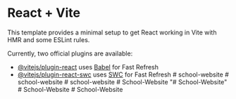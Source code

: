 # React + Vite

This template provides a minimal setup to get React working in Vite with HMR and some ESLint rules.

Currently, two official plugins are available:

- [@vitejs/plugin-react](https://github.com/vitejs/vite-plugin-react/blob/main/packages/plugin-react/README.md) uses [Babel](https://babeljs.io/) for Fast Refresh
- [@vitejs/plugin-react-swc](https://github.com/vitejs/vite-plugin-react-swc) uses [SWC](https://swc.rs/) for Fast Refresh
#   s c h o o l - w e b s i t e  
 #   s c h o o l - w e b s i t e  
 #   s c h o o l - w e b s i t e  
 #   S c h o o l - W e b s i t e  
 "# School-Website" 
#   S c h o o l - W e b s i t e  
 #   S c h o o l - W e b s i t e  
 